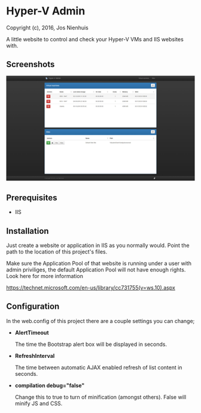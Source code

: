 Hyper-V Admin
================
Copyright (c), 2016, Jos Nienhuis

A little website to control and check your Hyper-V VMs and IIS websites with.

Screenshots
------------
![Screenshot](https://raw.githubusercontent.com/joszz/HyperVAdmin/master/Content/Images/Screenshots/Home.jpg "Home")

Prerequisites
-------------
- IIS

Installation
------------
Just create a website or application in IIS as you normally would. Point the path to the location of this project's files.

Make sure the Application Pool of that website is running under a user with admin priviliges, the default Application Pool will not have enough rights. Look here for more information

https://technet.microsoft.com/en-us/library/cc731755(v=ws.10).aspx

Configuration
-------------
In the web.config of this project there are a couple settings you can change;

- **AlertTimeout**

	The time the Bootstrap alert box will be displayed in seconds.

- **RefreshInterval**

	The time between automatic AJAX enabled refresh of list content in seconds.

- **compilation debug="false"**

	Change this to true to turn of minification (amongst others). False will minify JS and CSS.